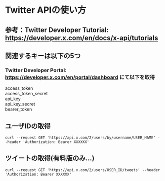 # Twitter APIの使い方
## 参考：Twitter Developer Tutorial: https://developer.x.com/en/docs/x-api/tutorials
## 関連するキーは以下の5つ
### Twitter Developer Portal: https://developer.x.com/en/portal/dashboard にて以下を取得
access_token<br>
access_token_secret<br>
api_key<br>
api_key_secret<br>
bearer_token

## ユーザIDの取得
```
curl --request GET 'https://api.x.com/2/users/by/username/USER_NAME' --header 'Authorization: Bearer XXXXXX'
```

## ツイートの取得(有料版のみ...)
```
curl --request GET 'https://api.x.com/2/users/USER_ID/tweets' --header 'Authorization: Bearer XXXXXX'
```